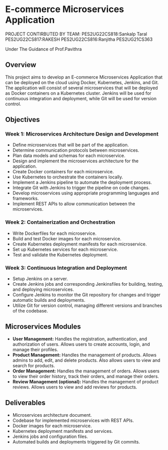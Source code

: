 # E-commerce Microservices Application


PROJECT CONTIRBUTED BY TEAM:
PES2UG22CS818:Sankalp Taral
PES2UG22CS817:RAKESH
PES2UG22CS816:Ranjitha
PES2UG21CS363

Under The Guidance of 
Prof.Pavithra

## Overview

This project aims to develop an E-commerce Microservices Application that can be deployed on the cloud using Docker, Kubernetes, Jenkins, and Git. The application will consist of several microservices that will be deployed as Docker containers on a Kubernetes cluster. Jenkins will be used for continuous integration and deployment, while Git will be used for version control.

## Objectives

### Week 1: Microservices Architecture Design and Development

- Define microservices that will be part of the application.
- Determine communication protocols between microservices.
- Plan data models and schemas for each microservice.
- Design and implement the microservices architecture for the application.
- Create Docker containers for each microservice.
- Use Kubernetes to orchestrate the containers locally.
- Implement a Jenkins pipeline to automate the deployment process.
- Integrate Git with Jenkins to trigger the pipeline on code changes.
- Develop microservices using appropriate programming languages and frameworks.
- Implement REST APIs to allow communication between the microservices.

### Week 2: Containerization and Orchestration

- Write Dockerfiles for each microservice.
- Build and test Docker images for each microservice.
- Create Kubernetes deployment manifests for each microservice.
- Set up Kubernetes services for each microservice.
- Test and validate the Kubernetes deployment.

### Week 3: Continuous Integration and Deployment

- Setup Jenkins on a server.
- Create Jenkins jobs and corresponding Jenkinsfiles for building, testing, and deploying microservices.
- Configure Jenkins to monitor the Git repository for changes and trigger automatic builds and deployments.
- Utilize Git for version control, managing different versions and branches of the codebase.

## Microservices Modules

- **User Management:** Handles the registration, authentication, and authorization of users. Allows users to create accounts, login, and manage their profiles.
- **Product Management:** Handles the management of products. Allows admins to add, edit, and delete products. Also allows users to view and search for products.
- **Order Management:** Handles the management of orders. Allows users to view their order history, track their orders, and manage their orders.
- **Review Management (optional):** Handles the management of product reviews. Allows users to view and add reviews for products.

## Deliverables

- Microservices architecture document.
- Codebase for implemented microservices with REST APIs.
- Docker images for each microservice.
- Kubernetes deployment manifests and services.
- Jenkins jobs and configuration files.
- Automated builds and deployments triggered by Git commits.
